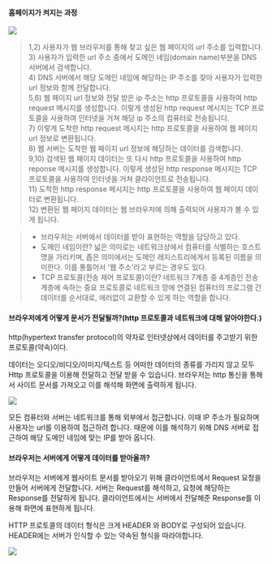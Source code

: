 #### 홈페이지가 켜지는 과정

![](http://www.tcpschool.com/lectures/img_webbasic_10.png)

> 1,2) 사용자가 웹 브라우저를 통해 찾고 싶은 웹 페이지의 url 주소를 입력합니다.</br>
> 3) 사용자가 입력한 url 주소 중에서 도메인 네임(domain name)부분을 DNS 서버에서 검색합니다.</br>
> 4) DNS 서버에서 해당 도메인 네임에 해당하는 IP 주소를 찾아 사용자가 입력한 url 정보와 함께 전달합니다.</br>
> 5,6) 웹 페이지 url 정보와 전달 받은 ip 주소는 http 프로토콜을 사용하여 http request 메시지를 생성합니다. 이렇게 생성된 http request 메시지는 TCP 프로토콜을 사용하여 인터넷을 거쳐 해당 ip 주소의 컴퓨터로 전송됩니다.</br>
> 7) 이렇게 도착한 http request 메시지는 http 프로토콜을 사용하여 웹 페이지 url 정보로 변환됩니다.</br>
> 8) 웹 서버는 도착한 웹 페이지 url 정보에 해당하는 데이터를 검색합니다.</br>
> 9,10) 검색된 웹 페이지 데이터는 또 다시 http 프로토콜을 사용하여 http reponse 메시지를 생성합니다. 이렇게 생성된 http response 메시지는 TCP 프로토콜을 사용하여 인터넷을 거쳐 클라이언트로 전송됩니다.</br>
> 11) 도착한 http response 메시지는 http 프로토콜을 사용하여 웹 페이지 데이터로 변환됩니다.</br>
> 12) 변환된 웹 페이지 데이터는 웹 브라우저에 의해 출력되어 사용자가 볼 수 있게 됩니다.</br>

> - 브라우저는 서버에서 데이터를 받아 표현하는 역할을 담당하고 있다.
> - 도메인 네임이란? 넓은 의미로는 네트워크상에서 컴퓨터를 식별하는 호스트명을 가리키며, 좁은 의미에서는 도메인 레지스트리에게서 등록된 이름을 의미한다. 이를 통틀어서 '웹 주소'라고 부르는 경우도 있다.
> - TCP 프로토콜(전송 제어 프로토콜)이란? 네트워크 7계층 중 4계층인 전송계층에 속하는 중요 프로토콜로 네트워크 망에 연결된 컴퓨터의 프로그램 간 데이터를 순서대로, 에러없이 교환할 수 있게 하는 역할을 합니다.

#### 브라우저에게 어떻게 문서가 전달될까?(http 프로토콜과 네트워크에 대해 알아야한다.)
http(hypertext transfer protocol)의 약자로 인터넷상에서 데이터를 주고받기 위한 프로토콜(약속)이다.

데이터는 오디오/비디오/이미지/텍스트 등 어떠한 데이터의 종류를 가리지 않고 모두 Http 프로토콜을 이용해 전달하고 전달 받을 수 있습니다. 
브라우저는 http 통신을 통해서 사이트 문서를 가져오고 이를 해석해 화면에 출력하게 됩니다.

![](https://www.gatevidyalay.com/wp-content/uploads/2018/09/Hyper-Text-Transfer-Protocol-HTTP.png)

모든 컴퓨터와 서버는 네트워크를 통해 외부에서 접근합니다.
이때 IP 주소가 필요하며 사용자는 url를 이용하여 접근하려 합니다.
때문에 이를 해석하기 위해 DNS 서버로 접근하여 해당 도메인 네임에 맞는 IP를 받아 옵니다. 

#### 브라우저는 서버에게 어떻게 데이터를 받아올까?
브라우저는 서버에게 웹사이트 문서를 받아오기 위해 클라이언트에서 Request 요청을 만들어 서버에게 전달합니다. 
서버는 Request를 해석하고, 요청에 해당하는 Response를 전달하게 됩니다. 클라이언트에서는 서버에서 전달해준 Response를 이용해 화면에 표현하게 됩니다.

HTTP 프로토콜의 데이터 형식은 크게 HEADER 와 BODY로 구성되어 있습니다. HEADER에는 서버가 인식할 수 있는 약속된 형식을 따라야합니다.

![](https://lh3.googleusercontent.com/proxy/k_Z9U2rsRIn2oZZn2QM05DeIkm0mljkXhxLYVZZstbWCvnYnaw8U_vWApjdKrNfroiwcHQ6XeNeNKbPkmjO2TH4xHgZeX97My7stOZg7dsQlVCThAiKnsnQvYcuRLhwuxkxQJMHYAsTaxczdJrxXII1Yn3yHOotzYuXwKUro)